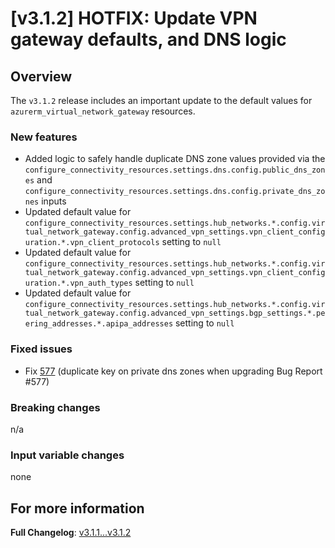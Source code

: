 # [v3.1.2] HOTFIX: Update VPN gateway defaults, and DNS logic

## Overview

The `v3.1.2` release includes an important update to the default values for `azurerm_virtual_network_gateway` resources.

### New features

- Added logic to safely handle duplicate DNS zone values provided via the `configure_connectivity_resources.settings.dns.config.public_dns_zones` and `configure_connectivity_resources.settings.dns.config.private_dns_zones` inputs
- Updated default value for `configure_connectivity_resources.settings.hub_networks.*.config.virtual_network_gateway.config.advanced_vpn_settings.vpn_client_configuration.*.vpn_client_protocols` setting to `null`
- Updated default value for `configure_connectivity_resources.settings.hub_networks.*.config.virtual_network_gateway.config.advanced_vpn_settings.vpn_client_configuration.*.vpn_auth_types` setting to `null`
- Updated default value for `configure_connectivity_resources.settings.hub_networks.*.config.virtual_network_gateway.config.advanced_vpn_settings.bgp_settings.*.peering_addresses.*.apipa_addresses` setting to `null`

### Fixed issues

- Fix [577](https://github.com/Azure/Enterprise-Scale/issues/577) (duplicate key on private dns zones when upgrading Bug Report #577)

### Breaking changes

n/a

### Input variable changes

none

## For more information

**Full Changelog**: [v3.1.1...v3.1.2](https://github.com/Azure/terraform-azurerm-caf-enterprise-scale/compare/v3.1.1...v3.1.2)
